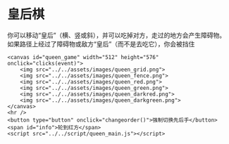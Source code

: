 # 皇后棋
你可以移动“皇后”（横、竖或斜），并可以吃掉对方，走过的地方会产生障碍物。
如果路径上经过了障碍物或敌方“皇后”（而不是去吃它），你会被挡住

```insert-html
<canvas id="queen_game" width="512" height="576" onclick="clicks(event)">
	<img src="../../assets/images/queen_grid.png">
	<img src="../../assets/images/queen_fence.png">
	<img src="../../assets/images/queen_red.png">
	<img src="../../assets/images/queen_green.png">
	<img src="../../assets/images/queen_darkred.png">
	<img src="../../assets/images/queen_darkgreen.png">
</canvas>
<hr />
<button type="button" onclick="changeorder()">强制切换先后手</button>
<span id="info">轮到红方</span>
<script src="../../script/queen_main.js"></script>
```

